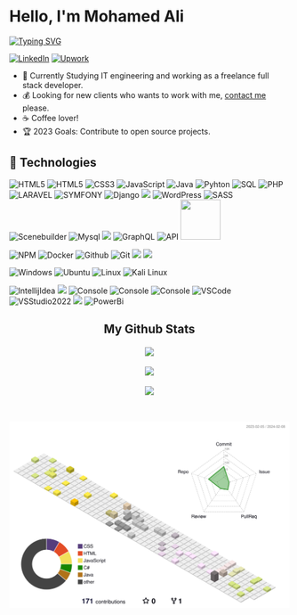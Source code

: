 # Hello, I'm Mohamed Ali 

[![Typing SVG](https://readme-typing-svg.herokuapp.com?font=Fira+Code&pause=1000&color=151385&width=435&lines=Final+Year+Computer+Science+Student+;Specialized+in+Business+Intelligence)](https://git.io/typing-svg)

[![LinkedIn](https://img.shields.io/badge/linkedin-%230077B5.svg?&style=for-the-badge&logo=linkedin&logoColor=white)](https://www.linkedin.com/in/mohamed-ali-azouzi-business-intelligence-itengineering/) 
[![Upwork](https://img.shields.io/badge/upwork-%231DB954.svg?&style=for-the-badge&logo=upwork&logoColor=white)](https://www.upwork.com/freelancers/~0196f8cbf625f2923f)


- :muscle: Currently Studying IT engineering and working as a freelance full stack developer.
- :moneybag: Looking for new clients who wants to work with me, [contact me](mailto:mohamedali.azaouzi@esprit.tn) please.
- :coffee: Coffee lover!
- :trophy: 2023 Goals: Contribute to open source projects.
<!--- :dart: Wasting my time to save other people's time.-->


## :wrench: Technologies
![HTML5](https://img.icons8.com/color/72/c-plus-plus-logo.png)
![HTML5](https://img.icons8.com/color/72/html-5.png)
![CSS3](https://img.icons8.com/color/72/css3.png)
![JavaScript](https://img.icons8.com/color/72/javascript.png)
![Java](https://img.icons8.com/color/72/java-coffee-cup-logo--v1.png)
![Pyhton](https://img.icons8.com/color/72/python)
![SQL](https://img.icons8.com/external-outline-juicy-fish/72/null/external-sql-coding-and-development-outline-outline-juicy-fish.png)
![PHP](https://img.icons8.com/color/72/php.png)
![LARAVEL](https://upload.vectorlogo.zone/logos/laravel/images/fd9bffa7-873e-4946-92bc-815ed69faeec.svg)
![SYMFONY](https://img.icons8.com/color/72/symfony.png)
![Django](https://img.icons8.com/color/72/django)
<img src="https://user-images.githubusercontent.com/25181517/121405754-b4f48f80-c95d-11eb-8893-fc325bde617f.png" width="72">
![WordPress](https://img.icons8.com/color/72/wordpress.png)
![SASS](https://img.icons8.com/color/72/sass.png)
![Scenebuilder](https://img.icons8.com/nolan/72/scene-builder.png)
![Mysql](https://img.icons8.com/color/72/mysql-logo.png)
<img src="https://user-images.githubusercontent.com/25181517/182884177-d48a8579-2cd0-447a-b9a6-ffc7cb02560e.png" width="72">
![GraphQL](https://img.icons8.com/color/72/graphql)
![API](https://img.icons8.com/color/72/api)
<img src="https://styles.redditmedia.com/t5_2rsc80/styles/communityIcon_ao8w1ey2od551.png" width=72px height=72px>

![NPM](https://img.icons8.com/color/72/npm.png)
![Docker](https://img.icons8.com/color/72/docker)
![Github](https://img.icons8.com/ios-glyphs/72/github.png)
![Git](https://img.icons8.com/color/72/git.png)
<img src="https://www.vectorlogo.zone/logos/apache_hadoop/apache_hadoop-ar21.svg" >
<img src="https://www.vectorlogo.zone/logos/apache_spark/apache_spark-ar21.svg" >
 
![Windows](https://img.icons8.com/color/72/windows-10.png)
![Ubuntu](https://img.icons8.com/color/72/ubuntu--v1.png)
![Linux](https://img.icons8.com/color/72/linux.png)
![Kali Linux](https://img.icons8.com/color/72/kali-linux.png)

![IntellijIdea](https://img.icons8.com/color/72/intellij-idea.png)
<img src="https://user-images.githubusercontent.com/25181517/192108893-b1eed3c7-b2c4-4e1c-9e9f-c7e83637b33d.png" width="72">
![Console](https://img.icons8.com/color/72/console.png)
![Console](https://img.icons8.com/fluency/72/jupyter.png)
![Console](https://img.icons8.com/fluency/72/anaconda--v2.png)
![VSCode](https://img.icons8.com/color/72/visual-studio-code-2019.png)
![VSStudio2022](https://img.icons8.com/color/72/null/visual-studio--v2.png)
<img src="https://user-images.githubusercontent.com/25181517/192109061-e138ca71-337c-4019-8d42-4792fdaa7128.png" width="72">
![PowerBi](https://img.icons8.com/color/72/power-bi--v2.png)




</p>
  </a>
<h2 align="center">My Github Stats</h2>
<p align="center">
<img align="center" src="https://github-readme-stats.vercel.app/api/top-langs/?username=mohamedaliazouzi&layout=compact&theme=github_dark&langs_count=10&exclude_repo=kasweb">
<br>
<br>
<img align="center" src="https://github-readme-stats.vercel.app/api?username=mohamedaliazouzi&count_private=true&show_icons=trueline_height=21&theme=github_dark">	
<br>
<br>
<img align="center" src="https://github-readme-streak-stats.herokuapp.com/?user=mohamedaliazouzi&theme=holi-theme">
</p>
<br>
  <br>
 <img alt="snake eating my contribution" src="https://github.com/mohamedaliazouzi/mohamedaliazouzi/blob/main/profile-3d-contrib/profile-south-season-animate.svg">
<!-- markdownlint-enable MD033 -->
